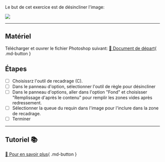 <style>.md-footer{display:none;}</style>
<style>.md-Headher{display:none;}</style>
Le but de cet exercice est de désincliner l'image:

![](../assets/image/07_desincliner_contenu_pris_compte.jpg)

***

## Matériel

Télécharger et ouvrer le fichier Photoshop suivant:
[📁 Document de départ](../assets/image/07_desincliner_contenu_pris_compte.jpg){ .md-button }

## Étapes

- [ ] Choisissrz l'outil de recadrage (C).
- [ ] Dans le panneau d'option, sélectionner l'outil de règle pour désincliner
- [ ] Dans le panneau d'options, aller dans l'option "Fond" et choisisser "Remplissage d'après le contenu" pour remplir les zones vides après redressement.
- [ ] Sélectionner la queue du requin dans l'image pour l'inclure dans la zone de recadrage.
- [ ] Terminer

***

## Tutoriel 📚

[📖 Pour en savoir plus](https://cmontmorency365-my.sharepoint.com/:v:/g/personal/flpilote_cmontmorency_qc_ca/Ee3Gmwbq6xFCjD5qV47wwKYBtD_Fjw86v87ejTjPlIOnXQ?nav=eyJyZWZlcnJhbEluZm8iOnsicmVmZXJyYWxBcHAiOiJPbmVEcml2ZUZvckJ1c2luZXNzIiwicmVmZXJyYWxBcHBQbGF0Zm9ybSI6IldlYiIsInJlZmVycmFsTW9kZSI6InZpZXciLCJyZWZlcnJhbFZpZXciOiJNeUZpbGVzTGlua0NvcHkifX0&e=GY50o7){ .md-button }
